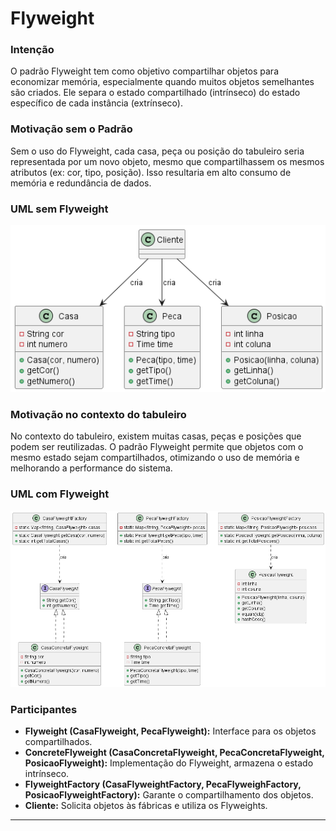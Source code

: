 # Flyweight

### Intenção

O padrão Flyweight tem como objetivo compartilhar objetos para economizar memória, especialmente quando muitos objetos semelhantes são criados. Ele separa o estado compartilhado (intrínseco) do estado específico de cada instância (extrínseco).

### Motivação sem o Padrão

Sem o uso do Flyweight, cada casa, peça ou posição do tabuleiro seria representada por um novo objeto, mesmo que compartilhassem os mesmos atributos (ex: cor, tipo, posição). Isso resultaria em alto consumo de memória e redundância de dados.

### UML sem Flyweight

![out/DiagramasIMG/TabuleiroSemFlyweight.png](../out/DiagramasIMG/TabuleiroSemFlyweight.png)

### Motivação no contexto do tabuleiro

No contexto do tabuleiro, existem muitas casas, peças e posições que podem ser reutilizadas. O padrão Flyweight permite que objetos com o mesmo estado sejam compartilhados, otimizando o uso de memória e melhorando a performance do sistema.

### UML com Flyweight

![out/DiagramasIMG/TabuleiroComFlyweight.png](../out/DiagramasIMG/TabuleiroComFlyweight.png)


### Participantes

- **Flyweight (CasaFlyweight, PecaFlyweight):** Interface para os objetos compartilhados.
- **ConcreteFlyweight (CasaConcretaFlyweight, PecaConcretaFlyweight, PosicaoFlyweight):** Implementação do Flyweight, armazena o estado intrínseco.
- **FlyweightFactory (CasaFlyweightFactory, PecaFlyweighFactory, PosicaoFlyweightFactory):** Garante o compartilhamento dos objetos.
- **Cliente:** Solicita objetos às fábricas e utiliza os Flyweights.

---
